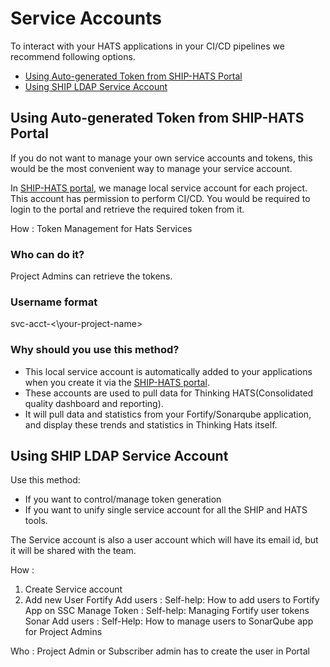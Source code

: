 # Service Accounts

To interact with your HATS applications in your CI/CD pipelines we recommend following options.
- [Using Auto-generated Token from SHIP-HATS Portal](#using-auto-generated-token-from-ship-hats-portal)
- [Using SHIP LDAP Service Account](#using-ship-ldap-service-account)

## Using Auto-generated Token from SHIP-HATS Portal

If you do not want to manage your own service accounts and tokens, this would be the most convenient way to manage your service account. 

In [SHIP-HATS portal](https://www.ship.gov.sg/), we manage local service account for each project. This account has permission to perform CI/CD. You would be required to login to the portal and retrieve the required token from it.

How : Token Management for Hats Services

### Who can do it? 
Project Admins can retrieve the tokens.

### Username format 
svc-acct-<\your-project-name>

### Why should you use this method?

- This local service account is automatically added to your applications when you create it via the [SHIP-HATS portal](https://www.ship.gov.sg/). 
- These accounts are used to pull data for Thinking HATS(Consolidated quality dashboard and reporting). 
- It will pull data and statistics from your Fortify/Sonarqube application, and display these trends and statistics in Thinking Hats itself.

## Using SHIP LDAP Service Account

Use this method:
- If you want to control/manage token generation 
- If you want to unify single service account for all the SHIP and HATS tools. 

The Service account is also a user account which will have its email id, but it will be shared with the team.

How :

1. Create Service account 
1. Add new User 
Fortify
Add users : Self-help: How to add users to Fortify App on SSC
Manage Token : Self-help: Managing Fortify user tokens
Sonar
Add users : Self-Help: How to manage users to SonarQube app for Project Admins


Who :  Project Admin or Subscriber admin has to create the user in Portal





